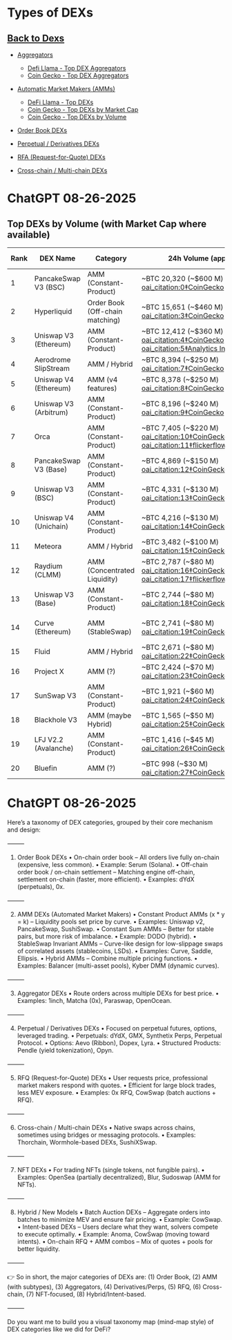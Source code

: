 # Types of DEXs
## [Back to Dexs](dexs)

- [Aggregators](dex_aggregators)
    - [Defi Llama - Top DEX Aggregators](https://defillama.com/dex-aggregators)
    - [Coin Gecko - Top DEX Aggregators](https://www.coingecko.com/en/categories/dex-aggregator)
    
- [Automatic Market Makers (AMMs)](dex_amms)
    - [DeFi Llama - Top DEXs](https://defillama.com/dexs)
    - [Coin Gecko - Top DEXs by Market Cap](https://www.coingecko.com/en/categories/automated-market-maker-amm)
    - [Coin Gecko - Top DEXs by Volume](https://www.coingecko.com/en/exchanges/decentralized)

- [Order Book DEXs](dex_order_book)

- [Perpetual / Derivatives DEXs](dex_perpetual_derivative)

- [RFA (Request-for-Quote) DEXs](dex_rfq)

- [Cross-chain / Multi-chain DEXs](dex_cross_multi_chain)

# ChatGPT 08-26-2025 
## Top DEXs by Volume (with Market Cap where available)

| Rank | DEX Name               | Category                      | 24h Volume (approx.) | Token / Market Cap (if applicable)         |
|------|------------------------|-------------------------------|----------------------|---------------------------------------------|
| 1    | PancakeSwap V3 (BSC)   | AMM (Constant-Product)        | ~BTC 20,320 (~$600 M)  [oai_citation:0‡CoinGecko](https://www.coingecko.com/en/exchanges/decentralized?utm_source=chatgpt.com) | CAKE – ~$780 M  [oai_citation:1‡pigeoncrypto.com](https://www.pigeoncrypto.com/best-crypto-exchange/best-decentralized-crypto-exchange-list/?utm_source=chatgpt.com) [oai_citation:2‡KuCoin](https://www.kucoin.com/learn/web3/top-decentralized-exchanges-dexs?utm_source=chatgpt.com) |
| 2    | Hyperliquid            | Order Book (Off-chain matching) | ~BTC 15,651 (~$460 M)  [oai_citation:3‡CoinGecko](https://www.coingecko.com/en/exchanges/decentralized?utm_source=chatgpt.com) | — |
| 3    | Uniswap V3 (Ethereum)  | AMM (Constant-Product)        | ~BTC 12,412 (~$360 M)  [oai_citation:4‡CoinGecko](https://www.coingecko.com/en/exchanges/decentralized?utm_source=chatgpt.com) [oai_citation:5‡Analytics Insight](https://www.analyticsinsight.net/cryptocurrency-analytics-insight/top-decentralized-exchanges-by-volume?utm_source=chatgpt.com) | UNI – ~$4.5 B  [oai_citation:6‡pigeoncrypto.com](https://www.pigeoncrypto.com/best-crypto-exchange/best-decentralized-crypto-exchange-list/?utm_source=chatgpt.com) |
| 4    | Aerodrome SlipStream   | AMM / Hybrid                   | ~BTC 8,394 (~$250 M)  [oai_citation:7‡CoinGecko](https://www.coingecko.com/en/exchanges/decentralized?utm_source=chatgpt.com) | — |
| 5    | Uniswap V4 (Ethereum)  | AMM (v4 features)              | ~BTC 8,378 (~$250 M)  [oai_citation:8‡CoinGecko](https://www.coingecko.com/en/exchanges/decentralized?utm_source=chatgpt.com) | UNI – ~$4.5 B |
| 6    | Uniswap V3 (Arbitrum)  | AMM (Constant-Product)        | ~BTC 8,196 (~$240 M)  [oai_citation:9‡CoinGecko](https://www.coingecko.com/en/exchanges/decentralized?utm_source=chatgpt.com) | UNI – ~$4.5 B |
| 7    | Orca                   | AMM (Constant-Product)        | ~BTC 7,405 (~$220 M)  [oai_citation:10‡CoinGecko](https://www.coingecko.com/en/exchanges/decentralized?utm_source=chatgpt.com) [oai_citation:11‡flickerflowinsights.com](https://flickerflowinsights.com/en/dex/1?utm_source=chatgpt.com) | — |
| 8    | PancakeSwap V3 (Base)  | AMM (Constant-Product)        | ~BTC 4,869 (~$150 M)  [oai_citation:12‡CoinGecko](https://www.coingecko.com/en/exchanges/decentralized?utm_source=chatgpt.com) | CAKE – ~$780 M |
| 9    | Uniswap V3 (BSC)       | AMM (Constant-Product)        | ~BTC 4,331 (~$130 M)  [oai_citation:13‡CoinGecko](https://www.coingecko.com/en/exchanges/decentralized?utm_source=chatgpt.com) | UNI – ~$4.5 B |
| 10   | Uniswap V4 (Unichain)  | AMM (Constant-Product)        | ~BTC 4,216 (~$130 M)  [oai_citation:14‡CoinGecko](https://www.coingecko.com/en/exchanges/decentralized?utm_source=chatgpt.com) | UNI – ~$4.5 B |
| 11   | Meteora                | AMM / Hybrid                   | ~BTC 3,482 (~$100 M)  [oai_citation:15‡CoinGecko](https://www.coingecko.com/en/exchanges/decentralized?utm_source=chatgpt.com) | — |
| 12   | Raydium (CLMM)         | AMM (Concentrated Liquidity)  | ~BTC 2,787 (~$80 M)  [oai_citation:16‡CoinGecko](https://www.coingecko.com/en/exchanges/decentralized?utm_source=chatgpt.com) [oai_citation:17‡flickerflowinsights.com](https://flickerflowinsights.com/en/dex/1?utm_source=chatgpt.com) | — |
| 13   | Uniswap V3 (Base)      | AMM (Constant-Product)        | ~BTC 2,744 (~$80 M)  [oai_citation:18‡CoinGecko](https://www.coingecko.com/en/exchanges/decentralized?utm_source=chatgpt.com) | UNI – ~$4.5 B |
| 14   | Curve (Ethereum)       | AMM (StableSwap)              | ~BTC 2,741 (~$80 M)  [oai_citation:19‡CoinGecko](https://www.coingecko.com/en/exchanges/decentralized?utm_source=chatgpt.com) | CRV – ~$696 M  [oai_citation:20‡pigeoncrypto.com](https://www.pigeoncrypto.com/best-crypto-exchange/best-decentralized-crypto-exchange-list/?utm_source=chatgpt.com) [oai_citation:21‡KuCoin](https://www.kucoin.com/learn/web3/top-decentralized-exchanges-dexs?utm_source=chatgpt.com) |
| 15   | Fluid                  | AMM / Hybrid                   | ~BTC 2,671 (~$80 M)  [oai_citation:22‡CoinGecko](https://www.coingecko.com/en/exchanges/decentralized?utm_source=chatgpt.com) | — |
| 16   | Project X              | AMM (?)                        | ~BTC 2,424 (~$70 M)  [oai_citation:23‡CoinGecko](https://www.coingecko.com/en/exchanges/decentralized?utm_source=chatgpt.com) | — |
| 17   | SunSwap V3             | AMM (Constant-Product)        | ~BTC 1,921 (~$60 M)  [oai_citation:24‡CoinGecko](https://www.coingecko.com/en/exchanges/decentralized?utm_source=chatgpt.com) | — |
| 18   | Blackhole V3           | AMM (maybe Hybrid)             | ~BTC 1,565 (~$50 M)  [oai_citation:25‡CoinGecko](https://www.coingecko.com/en/exchanges/decentralized?utm_source=chatgpt.com) | — |
| 19   | LFJ V2.2 (Avalanche)   | AMM (Constant-Product)        | ~BTC 1,416 (~$45 M)  [oai_citation:26‡CoinGecko](https://www.coingecko.com/en/exchanges/decentralized?utm_source=chatgpt.com) | — |
| 20   | Bluefin                | AMM (?)                        | ~BTC 998 (~$30 M)  [oai_citation:27‡CoinGecko](https://www.coingecko.com/en/exchanges/decentralized?utm_source=chatgpt.com) | — |
# ChatGPT 08-26-2025
Here’s a taxonomy of DEX categories, grouped by their core mechanism and design:

⸻

1. Order Book DEXs
	•	On-chain order book – All orders live fully on-chain (expensive, less common).
	•	Example: Serum (Solana).
	•	Off-chain order book / on-chain settlement – Matching engine off-chain, settlement on-chain (faster, more efficient).
	•	Examples: dYdX (perpetuals), 0x.

⸻

2. AMM DEXs (Automated Market Makers)
	•	Constant Product AMMs (x * y = k) – Liquidity pools set price by curve.
	•	Examples: Uniswap v2, PancakeSwap, SushiSwap.
	•	Constant Sum AMMs – Better for stable pairs, but more risk of imbalance.
	•	Example: DODO (hybrid).
	•	StableSwap Invariant AMMs – Curve-like design for low-slippage swaps of correlated assets (stablecoins, LSDs).
	•	Examples: Curve, Saddle, Ellipsis.
	•	Hybrid AMMs – Combine multiple pricing functions.
	•	Examples: Balancer (multi-asset pools), Kyber DMM (dynamic curves).

⸻

3. Aggregator DEXs
	•	Route orders across multiple DEXs for best price.
	•	Examples: 1inch, Matcha (0x), Paraswap, OpenOcean.

⸻

4. Perpetual / Derivatives DEXs
	•	Focused on perpetual futures, options, leveraged trading.
	•	Perpetuals: dYdX, GMX, Synthetix Perps, Perpetual Protocol.
	•	Options: Aevo (Ribbon), Dopex, Lyra.
	•	Structured Products: Pendle (yield tokenization), Opyn.

⸻

5. RFQ (Request-for-Quote) DEXs
	•	User requests price, professional market makers respond with quotes.
	•	Efficient for large block trades, less MEV exposure.
	•	Examples: 0x RFQ, CowSwap (batch auctions + RFQ).

⸻

6. Cross-chain / Multi-chain DEXs
	•	Native swaps across chains, sometimes using bridges or messaging protocols.
	•	Examples: Thorchain, Wormhole-based DEXs, SushiXSwap.

⸻

7. NFT DEXs
	•	For trading NFTs (single tokens, not fungible pairs).
	•	Examples: OpenSea (partially decentralized), Blur, Sudoswap (AMM for NFTs).

⸻

8. Hybrid / New Models
	•	Batch Auction DEXs – Aggregate orders into batches to minimize MEV and ensure fair pricing.
	•	Example: CowSwap.
	•	Intent-based DEXs – Users declare what they want, solvers compete to execute optimally.
	•	Example: Anoma, CowSwap (moving toward intents).
	•	On-chain RFQ + AMM combos – Mix of quotes + pools for better liquidity.

⸻

👉 So in short, the major categories of DEXs are:
(1) Order Book, (2) AMM (with subtypes), (3) Aggregators, (4) Derivatives/Perps, (5) RFQ, (6) Cross-chain, (7) NFT-focused, (8) Hybrid/Intent-based.

⸻

Do you want me to build you a visual taxonomy map (mind-map style) of DEX categories like we did for DeFi?



